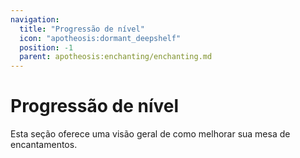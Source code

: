 ```yaml
---
navigation:
  title: "Progressão de nível"
  icon: "apotheosis:dormant_deepshelf"
  position: -1
  parent: apotheosis:enchanting/enchanting.md
---
```


# Progressão de nível

Esta seção oferece uma visão geral de como melhorar sua mesa de encantamentos.

<SubPages />